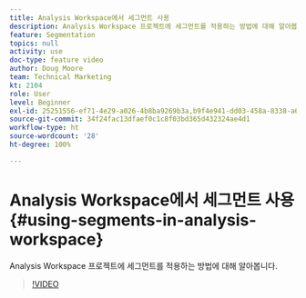 ```yaml
---
title: Analysis Workspace에서 세그먼트 사용
description: Analysis Workspace 프로젝트에 세그먼트를 적용하는 방법에 대해 알아봅니다.
feature: Segmentation
topics: null
activity: use
doc-type: feature video
author: Doug Moore
team: Technical Marketing
kt: 2104
role: User
level: Beginner
exl-id: 25251556-ef71-4e29-a026-4b8ba9269b3a,b9f4e941-dd03-458a-8338-a6a19244e588
source-git-commit: 34f24fac13dfaef0c1c8f03bd365d432324ae4d1
workflow-type: ht
source-wordcount: '28'
ht-degree: 100%

---
```


# Analysis Workspace에서 세그먼트 사용 {#using-segments-in-analysis-workspace}

Analysis Workspace 프로젝트에 세그먼트를 적용하는 방법에 대해 알아봅니다.

>[!VIDEO](https://video.tv.adobe.com/v/23977/?quality=12)
